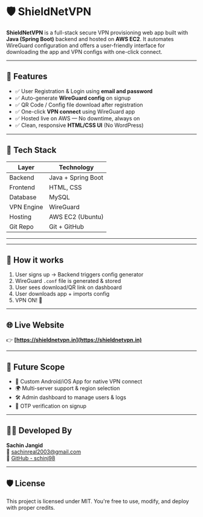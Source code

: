 # 🛡️ ShieldNetVPN

**ShieldNetVPN** is a full-stack secure VPN provisioning web app built with **Java (Spring Boot)** backend and hosted on **AWS EC2**. It automates WireGuard configuration and offers a user-friendly interface for downloading the app and VPN configs with one-click connect.

---

## 🚀 Features

- ✅ User Registration & Login using **email and password**  
- ✅ Auto-generate **WireGuard config** on signup  
- ✅ QR Code / Config file download after registration  
- ✅ One-click **VPN connect** using WireGuard app  
- ✅ Hosted live on AWS — No downtime, always on  
- ✅ Clean, responsive **HTML/CSS UI** (No WordPress)

---

## 🔧 Tech Stack

| Layer        | Technology             |
|--------------|------------------------|
| Backend      | Java + Spring Boot     |
| Frontend     | HTML, CSS              |
| Database     | MySQL                  |
| VPN Engine   | WireGuard              |
| Hosting      | AWS EC2 (Ubuntu)       |
| Git Repo     | Git + GitHub           |

---


---

## 🧪 How it works

1. User signs up → Backend triggers config generator  
2. WireGuard `.conf` file is generated & stored  
3. User sees download/QR link on dashboard  
4. User downloads app + imports config  
5. VPN ON! 🎉

---

## 🌐 Live Website

👉 **[https://shieldnetvpn.in](https://shieldnetvpn.in)**

---

## 🧠 Future Scope

- 📱 Custom Android/iOS App for native VPN connect  
- 🌍 Multi-server support & region selection  
- 🛠️ Admin dashboard to manage users & logs  
- 🔐 OTP verification on signup

---

## 👨‍💻 Developed By

**Sachin Jangid**  
📧 [sachinreal2003@gmail.com](mailto:sachinreal2003@gmail.com)  
🔗 [GitHub - schinj98](https://github.com/schinj98)

---

## 🛡️ License

This project is licensed under MIT. You're free to use, modify, and deploy with proper credits.
